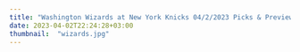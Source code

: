 ```yaml
---
title: "Washington Wizards at New York Knicks 04/2/2023 Picks & Preview"
date: 2023-04-02T22:24:28+03:00
thumbnail:  "wizards.jpg"
---
```


